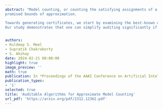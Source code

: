 ```yaml
---
abstract: "Model counting, or counting the satisfying assignments of a Boolean formula, is a fundamental problem with diverse applications.  Given #P-hardness of the problem, developing algorithms for approximate counting is an important research area. Building on the practical success of SAT-solvers, the focus has recently shifted from theory to practical implementations of approximate counting algorithms. This has brought to focus new challenges, such as the design of auditable approximate counters that not only provide an approximation of themodel count, but also a certificate that a verifier with limited computational power can use to check if the count is indeed within the
promised bounds of approximation.

Towards generating certificates, we start by examining the best-known deterministic approximate counting algorithm that uses polynomially many calls to a $\\Sigma_2^P$ oracle. We show that this can be audited via a $\\Sigma_2^P$ oracle with the query constructed over $n^2 \\log^2 n$ variables, where the original formula has $n$ variables.  Since $n$ is often large, we ask if the count of variables in the certificate can be reduced -- a crucial question for potential implementation. We show that this is indeed possible with a tradeoff in the counting algorithm's complexity. Specifically, we develop new deterministic approximate counting algorithms that invoke a $\\Sigma_3^P$ oracle, but can be certified using a $\\Sigma_2^P$ oracle using certificates on far fewer variables: our final algorithm uses only $n \\log n$ variables. 
Our study demonstrates that one can simplify auditing significantly if we allow the counting algorithm to access a slightly more powerful oracle. This shows for the first time how audit complexity can be traded for complexity of approximate counting."


authors:
- Kuldeep S. Meel
- Supratik Chakraborty
- S. Akshay
date: 2024-02-21 00:00:00
highlight: true
image_preview: ''
math: true
publication: In *Proceedings of the AAAI Conference on Artificial Intelligenc (AAAI)*
publication_types:
- '1'
selected: true
title: 'Auditable Algorithms for Approximate Model Counting'
url_pdf: 'https://arxiv.org/pdf/2312.12362.pdf'
---
```

